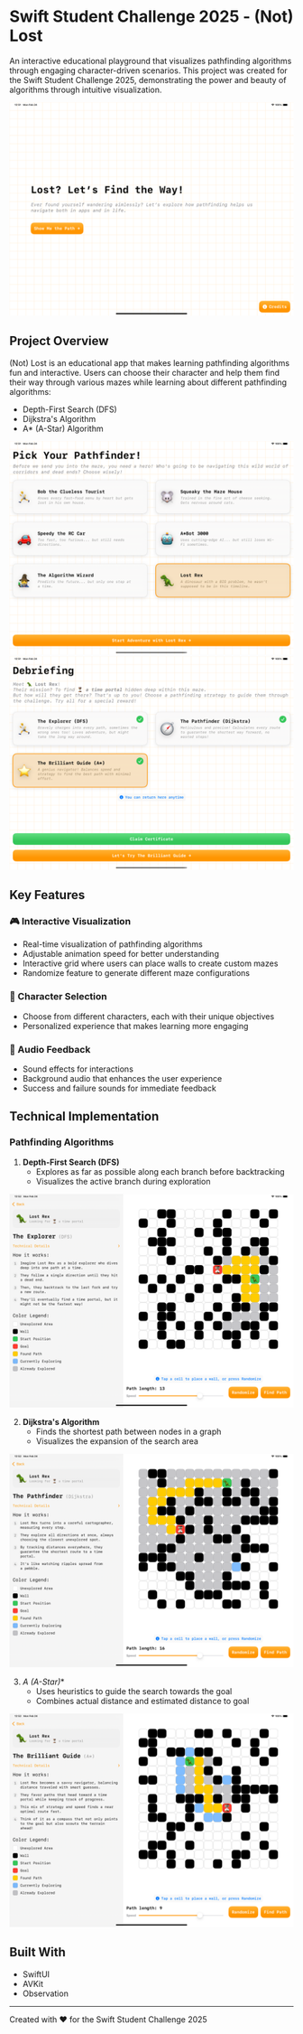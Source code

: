 # Swift Student Challenge 2025 - (Not) Lost

An interactive educational playground that visualizes pathfinding algorithms through engaging character-driven scenarios. This project was created for the Swift Student Challenge 2025, demonstrating the power and beauty of algorithms through intuitive visualization.

![App Overview](Images/overview.png)

## Project Overview

(Not) Lost is an educational app that makes learning pathfinding algorithms fun and interactive. Users can choose their character and help them find their way through various mazes while learning about different pathfinding algorithms:

- Depth-First Search (DFS)
- Dijkstra's Algorithm
- A* (A-Star) Algorithm

![Character Selection](Images/character-selection.png)
![Alogirthm Selection](Images/algorithm-selection.png)

## Key Features

### 🎮 Interactive Visualization
- Real-time visualization of pathfinding algorithms
- Adjustable animation speed for better understanding
- Interactive grid where users can place walls to create custom mazes
- Randomize feature to generate different maze configurations

### 👾 Character Selection
- Choose from different characters, each with their unique objectives
- Personalized experience that makes learning more engaging

### 🎵 Audio Feedback
- Sound effects for interactions
- Background audio that enhances the user experience
- Success and failure sounds for immediate feedback

## Technical Implementation

### Pathfinding Algorithms

1. **Depth-First Search (DFS)**
   - Explores as far as possible along each branch before backtracking
   - Visualizes the active branch during exploration

![DFS Visualization](Images/dfs.png)

2. **Dijkstra's Algorithm**
   - Finds the shortest path between nodes in a graph
   - Visualizes the expansion of the search area

![Dijkstra Visualization](Images/dijkstra.png)

3. **A* (A-Star)**
   - Uses heuristics to guide the search towards the goal
   - Combines actual distance and estimated distance to goal

![A* Visualization](Images/astar.png)

## Built With

- SwiftUI
- AVKit
- Observation

---

Created with ❤️ for the Swift Student Challenge 2025
